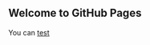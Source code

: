 ## Welcome to GitHub Pages

You can [test](https://github.com/svcrobotics/base_de_connaissances/blob/master/test.md)
